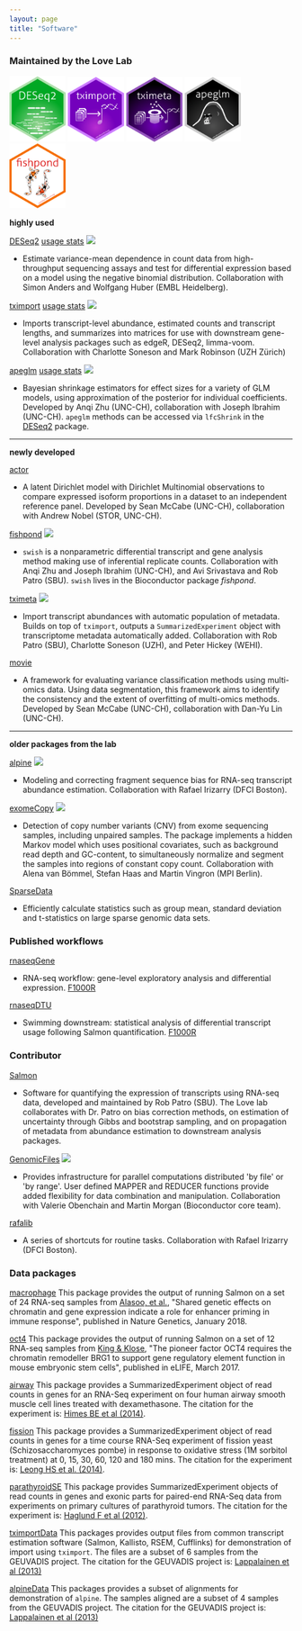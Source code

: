 ```yaml
---
layout: page
title: "Software"
---
```


### Maintained by the Love Lab

<img width="100" src="../assets/DESeq2.png">
<img width="100" src="../assets/tximport.png">
<img width="100" src="../assets/tximeta.png">
<img width="100" src="../assets/apeglm.png">
<img width="100" src="../assets/fishpond.png">

**highly used**

<a class="btn btn-primary"
href="https://bioconductor.org/packages/DESeq2"
role="button">DESeq2</a>
<a class="btn btn-secondary"
href="https://bioconductor.org/packages/stats/bioc/DESeq2/"
role="button">usage stats</a>
<img src="https://bioconductor.org/shields/years-in-bioc/DESeq2.svg">

* Estimate variance-mean dependence in count data from high-throughput
sequencing assays and test for differential expression based on a
model using the negative binomial distribution.
Collaboration with Simon Anders and Wolfgang Huber (EMBL Heidelberg).

<a class="btn btn-primary"
href="https://bioconductor.org/packages/tximport"
role="button">tximport</a>
<a class="btn btn-secondary"
href="https://bioconductor.org/packages/stats/bioc/tximport/"
role="button">usage stats</a>
<img src="https://bioconductor.org/shields/years-in-bioc/tximport.svg">

* Imports transcript-level abundance, estimated counts and transcript
lengths, and summarizes into matrices for use with downstream
gene-level analysis packages such as edgeR, DESeq2, limma-voom.
Collaboration with Charlotte Soneson and Mark Robinson (UZH Zürich)

<a class="btn btn-primary"
href="https://bioconductor.org/packages/apeglm"
role="button">apeglm</a>
<a class="btn btn-secondary"
href="https://bioconductor.org/packages/stats/bioc/apeglm/"
role="button">usage stats</a>
<img src="https://bioconductor.org/shields/years-in-bioc/apeglm.svg">

* Bayesian shrinkage estimators for effect sizes for a variety of GLM
models, using approximation of the posterior for individual
coefficients.  Developed by Anqi Zhu (UNC-CH), collaboration with
Joseph Ibrahim (UNC-CH). `apeglm` methods can be accessed via `lfcShrink`
in the [DESeq2](http://bioconductor.org/packages/DESeq2) package.

---

**newly developed**

<a class="btn btn-primary"
href="https://github.com/mccabes292/actor"
role="button">actor</a>

* A latent Dirichlet model with Dirichlet Multinomial observations to
  compare expressed isoform proportions in a dataset to an independent
  reference panel. Developed by Sean McCabe (UNC-CH),
  collaboration with Andrew Nobel (STOR, UNC-CH).

<a class="btn btn-primary"
href="https://bioconductor.org/packages/fishpond"
role="button">fishpond</a>
<img src="https://bioconductor.org/shields/years-in-bioc/fishpond.svg">

* `swish` is a nonparametric differential transcript and gene analysis
  method making use of inferential replicate counts. Collaboration
  with Anqi Zhu and Joseph Ibrahim (UNC-CH), and Avi Srivastava and
  Rob Patro (SBU). `swish` lives in the Bioconductor package
  *fishpond*.

<a class="btn btn-primary"
href="https://bioconductor.org/packages/tximeta"
role="button">tximeta</a>
<img src="https://bioconductor.org/shields/years-in-bioc/tximeta.svg">

* Import transcript abundances with automatic population of metadata.
  Builds on top of `tximport`, outputs a `SummarizedExperiment` object
  with transcriptome metadata automatically added. Collaboration with
  Rob Patro (SBU), Charlotte Soneson (UZH), and Peter Hickey (WEHI).

<a class="btn btn-primary"
href="https://github.com/mccabes292/movie"
role="button">movie</a>

* A framework for evaluating variance classification methods using
  multi-omics data. Using data segmentation, this framework aims to
  identify the consistency and the extent of overfitting of
  multi-omics methods. Developed by Sean McCabe (UNC-CH),
  collaboration with Dan-Yu Lin (UNC-CH).

---

**older packages from the lab**

<a class="btn btn-primary"
href="https://bioconductor/packages/alpine"
role="button">alpine</a>
<img src="https://bioconductor.org/shields/years-in-bioc/alpine.svg">

* Modeling and correcting fragment sequence bias for RNA-seq transcript
abundance estimation. 
Collaboration with Rafael Irizarry (DFCI Boston).

<a class="btn btn-primary"
href="https://bioconductor.org/packages/exomeCopy"
role="button">exomeCopy</a>
<img src="https://bioconductor.org/shields/years-in-bioc/exomeCopy.svg">

* Detection of copy number variants (CNV) from exome sequencing samples,
including unpaired samples. The package implements a hidden Markov
model which uses positional covariates, such as background read depth
and GC-content, to simultaneously normalize and segment the samples
into regions of constant copy count.
Collaboration with Alena van Bömmel, Stefan Haas and Martin Vingron
(MPI Berlin).

<a class="btn btn-primary"
href="http://github.com/mikelove/SparseData"
role="button">SparseData</a>

* Efficiently calculate statistics such as group mean, standard
deviation and t-statistics on large sparse genomic data sets.

### Published workflows

<a class="btn btn-primary"
href="https://bioconductor.org/packages/rnaseqGene"
role="button">rnaseqGene</a>

* RNA-seq workflow: gene-level exploratory analysis and differential
  expression. [F1000R](https://doi.org/10.12688/f1000research.7035.2)

<a class="btn btn-primary"
href="https://bioconductor.org/packages/rnaseqDTU"
role="button">rnaseqDTU</a>

* Swimming downstream: statistical analysis of differential transcript
  usage following Salmon quantification.
  [F1000R](https://doi.org/10.12688/f1000research.15398.3)

### Contributor

<a class="btn btn-primary"
href="https://combine-lab.github.io/salmon/"
role="button">Salmon</a>

* Software for quantifying
the expression of transcripts using RNA-seq data, developed and
maintained by Rob Patro (SBU). The Love lab collaborates with
Dr. Patro on bias correction methods, on estimation of uncertainty
through Gibbs and bootstrap sampling, and on propagation 
of metadata from abundance estimation to downstream analysis packages.

<a class="btn btn-primary"
href="http://bioconductor.org/packages/GenomicFiles"
role="button">GenomicFiles</a>
<img src="http://bioconductor.org/shields/years-in-bioc/GenomicFiles.svg">

* Provides infrastructure for parallel computations
distributed 'by file' or 'by range'. User defined MAPPER and REDUCER
functions provide added flexibility for data combination and manipulation.
Collaboration with Valerie Obenchain and Martin Morgan (Bioconductor
core team).

<a class="btn btn-primary"
href="https://cran.r-project.org/package=rafalib"
role="button">rafalib</a>

* A series of shortcuts for routine tasks.
Collaboration with Rafael Irizarry (DFCI Boston).

### Data packages

[macrophage](http://bioconductor.org/packages/macrophage)
This package provides the output of running Salmon on a set of 24
RNA-seq samples from 
[Alasoo, et al.](https://doi.org/10.1038/s41588-018-0046-7), 
"Shared genetic effects on chromatin and gene expression indicate a
role for enhancer priming in immune response", published in Nature
Genetics, January 2018.

[oct4](http://bioconductor.org/packages/oct4)
This package provides the output of running Salmon on a set of 12
RNA-seq samples from 
[King & Klose](https://doi.org/10.7554/eLife.22631),
"The pioneer factor OCT4 requires the chromatin remodeller BRG1 to
support gene regulatory element function in mouse embryonic stem
cells", published in eLIFE, March 2017.

[airway](http://bioconductor.org/packages/airway)
This package provides a SummarizedExperiment object of read counts in
genes for an RNA-Seq experiment on four human airway smooth muscle
cell lines treated with dexamethasone.
The citation for the experiment is:
[Himes BE et al (2014)](http://www.ncbi.nlm.nih.gov/pmc/articles/PMC4057123/).

[fission](http://bioconductor.org/packages/fission)
This package provides a SummarizedExperiment object of read counts in
genes for a time course RNA-Seq experiment of fission yeast
(Schizosaccharomyces pombe) in response to oxidative stress (1M
sorbitol treatment) at 0, 15, 30, 60, 120 and 180 mins.
The citation for the experiment is:
[Leong HS et al. (2014)](http://www.ncbi.nlm.nih.gov/pmc/articles/PMC4050258/).

[parathyroidSE](http://bioconductor.org/packages/parathyroidSE)
This package provides SummarizedExperiment objects of read counts in
genes and exonic parts for paired-end RNA-Seq data from experiments on
primary cultures of parathyroid tumors.
The citation for the experiment is:
[Haglund F et al (2012)](http://www.ncbi.nlm.nih.gov/pubmed/23024189).

[tximportData](https://bioconductor.org/packages/tximportData)
This packages provides output files from common transcript estimation
software (Salmon, Kallisto, RSEM, Cufflinks) for demonstration of
import using `tximport`. The files are a subset of 6 samples from the
GEUVADIS project. The citation for the GEUVADIS project is:
[Lappalainen et al (2013)](http://www.nature.com/nature/journal/v501/n7468/full/nature12531.html?WT.ec_id=NATURE-20130926)

[alpineData](https://bioconductor.org/packages/alpineData)
This packages provides a subset of alignments for demonstration of
`alpine`. The samples aligned are a subset of 4 samples from the
GEUVADIS project. The citation for the GEUVADIS project is:
[Lappalainen et al (2013)](http://www.nature.com/nature/journal/v501/n7468/full/nature12531.html?WT.ec_id=NATURE-20130926)

